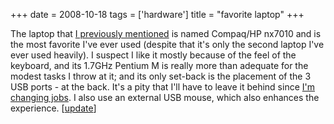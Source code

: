 +++
date = 2008-10-18
tags = ['hardware']
title = "favorite laptop"
+++

The laptop that [I previously mentioned] is named Compaq/HP nx7010 and
is the most favorite I\'ve ever used (despite that it\'s only the second
laptop I\'ve ever used heavily). I suspect I like it mostly because of
the feel of the keyboard, and its 1.7GHz Pentium M is really more than
adequate for the modest tasks I throw at it; and its only set-back is
the placement of the 3 USB ports - at the back. It\'s a pity that I\'ll
have to leave it behind since [I\'m changing jobs]. I also use an
external USB mouse, which also enhances the experience. \[[update]\]

  [I previously mentioned]: http://tshepang.net/my-machines
  [I\'m changing jobs]: http://tshepang.net/me-got-meself-a-coding-job
  [update]: http://tshepang.net/1-more-machine-2-less
